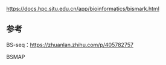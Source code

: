 



https://docs.hpc.sjtu.edu.cn/app/bioinformatics/bismark.html




## 参考
BS-seq：https://zhuanlan.zhihu.com/p/405782757  




BSMAP




